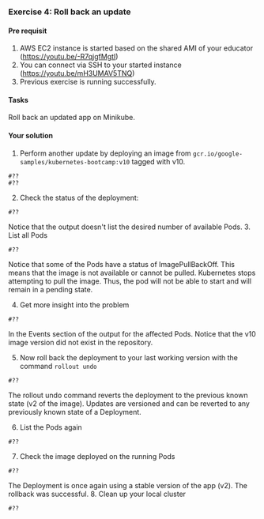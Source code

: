 ### Exercise 4: Roll back an update
####  Pre requisit
1. AWS EC2 instance is started based on the shared AMI of your educator (https://youtu.be/-R7qjgfMgtI)  
2. You can connect via SSH to your started instance (https://youtu.be/mH3UMAV5TNQ)
3. Previous exercise is running successfully.
#### Tasks
Roll back an updated app on Minikube.
#### Your solution
1. Perform another update by deploying an image
from ```gcr.io/google-samples/kubernetes-bootcamp:v10``` tagged with v10.
```
#??
#??
```
2. Check the status of the deployment:
```
#??
```
Notice that the output doesn't list the desired number of available Pods. 
3. List all Pods
```
#??
```
Notice that some of the Pods have a status of ImagePullBackOff.
This means that the image is not available or cannot be pulled.
Kubernetes stops attempting to pull the image. 
Thus, the pod will not be able to start and will remain in a pending state.

4. Get more insight into the problem
```
#??
```
In the Events section of the output for the affected Pods.
Notice that the v10 image version did not exist in the repository.

5. Now roll back the deployment to your last working version with the command ````rollout undo````
```
#??
```
The rollout undo command reverts the deployment to the previous known state (v2 of the image). 
Updates are versioned and can be reverted to any previously known state 
of a Deployment.

6. List the Pods again
```
#??
```
7. Check the image deployed on the running Pods
```
#??
```
The Deployment is once again using a stable version of the app (v2). The rollback was successful.
8. Clean up your local cluster
```
#??
```